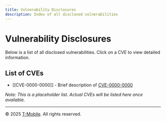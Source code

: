 ```yaml
---
title: Vulnerability Disclosures
description: Index of all disclosed vulnerabilities
---
```

# Vulnerability Disclosures

Below is a list of all disclosed vulnerabilities. Click on a CVE to view detailed information.

## List of CVEs

- [[CVE-0000-0000]] - Brief description of [CVE-0000-0000](https://nvd.nist.gov/)

*Note: This is a placeholder list. Actual CVEs will be listed here once available.*

---
© 2025 [T-Mobile](t-mobile.com). All rights reserved.
